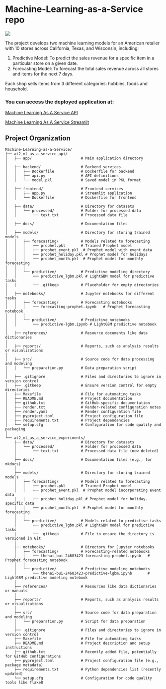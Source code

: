 # Machine-Learning-as-a-Service repo

<a target="_blank" href="https://cookiecutter-data-science.drivendata.org/">
    <img src="https://img.shields.io/badge/CCDS-Project%20template-328F97?logo=cookiecutter" />
</a>

The project develops two machine learning models for an American retailer with 10 stores across California, Texas, and Wisconsin, including:

1. Predictive Model: To predict the sales revenue for a specific item in a particular store on a given date.
2. Forecasting Model: To forecast the total sales revenue across all stores and items for the next 7 days.

Each shop sells items from 3 different categories: hobbies, foods and household.

### You can access the deployed application at: 

[Machine Learning As A Service API](https://machine-learning-as-a-service-api.onrender.com/docs)

[Machine Learning As A Service Streamlit](https://machine-learning-as-a-service-streamlit.onrender.com/)

## Project Organization

```
Machine-Learning-as-a-Service/
├── at2_ml_as_a_service_api/
│   ├── app/                      # Main application directory
│
│   ├── backend/                  # Backend services
│   │   ├── Dockerfile            # Dockerfile for backend
│   │   ├── api.py                # API definitions
│   │   └── model.pkl             # Saved model in PKL format
│
│   ├── frontend/                 # Frontend services
│   │   ├── app.py                # Streamlit application
│   │   └── Dockerfile            # Dockerfile for frontend
│
│   ├── data/                     # Directory for datasets
│   │   └── processed/            # Folder for processed data
│   │       └── text.txt          # Processed data file
│
│   ├── docs/                     # Documentation files
│
│   ├── models/                   # Directory for storing trained models
│   │   ├── forecasting/          # Models related to forecasting
│   │   │   ├── prophet.pkl       # Trained Prophet model
│   │   │   ├── prophet_event.pkl  # Prophet model with event data
│   │   │   ├── prophet_holiday.pkl # Prophet model for holidays
│   │   │   ├── prophet_month.pkl  # Prophet model for monthly forecasting
│   │   │
│   │   └── predictive/           # Predictive modeling directory
│   │       ├── predictive_lgbm.pkl # LightGBM model for predictive tasks
│   │       └── .gitkeep          # Placeholder for empty directories
│
│   ├── notebooks/                # Jupyter notebooks for different tasks
│   │   ├── forecasting/          # Forecasting notebooks
│   │   │   └── forecasting-prophet.ipynb   # Prophet forecasting notebook
│   │   │
│   │   └── predictive/           # Predictive notebooks
│   │       └── predictive-lgbm.ipynb # LightGBM predictive notebook
│
│   ├── references/               # Resource documents like data dictionaries
│
│   ├── reports/                  # Reports, such as analysis results or visualizations
│
│   ├── src/                      # Source code for data processing and modeling
│   │   └── preparation.py        # Data preparation script
│
│   ├── .gitignore                # Files and directories to ignore in version control
│   ├── .gitkeep                  # Ensure version control for empty directories
│   ├── Makefile                  # File for automating tasks
│   ├── README.md                 # Project documentation
│   ├── github.txt                # GitHub-specific documentation
│   ├── render.txt                # Render-related configuration notes
│   ├── render.yaml               # Render configuration file
│   ├── pyproject.toml            # Project configuration file
│   ├── requirements.txt          # Project dependencies
│   └── setup.cfg                 # Configuration for code quality and packaging
│
└── at2_ml_as_a_service_experiments/
    ├── data/                     # Directory for datasets
    │   └── processed/            # Folder for processed data
    │       └── text.txt          # Processed data file (now deleted)
    │
    ├── docs/                     # Documentation files (e.g., for mkdocs)
    │
    ├── models/                   # Directory for storing trained models
    │   ├── forecasting/          # Models related to forecasting
    │   │   ├── prophet.pkl       # Trained Prophet model
    │   │   ├── prophet_event.pkl  # Prophet model incorporating event data
    │   │   ├── prophet_holiday.pkl # Prophet model for holiday-specific data
    │   │   ├── prophet_month.pkl  # Prophet model for monthly forecasting
    │   │
    │   └── predictive/           # Models related to predictive tasks
    │       ├── predictive_lgbm.pkl # LightGBM model for predictive tasks
    │       └── .gitkeep          # File to ensure the directory is versioned in Git
    │
    ├── notebooks/                # Directory for Jupyter notebooks
    │   ├── forecasting/          # Forecasting-related notebooks
    │   │   └── thehai_bui-24683423-forecasting-prophet.ipynb   # Prophet forecasting notebook
    │   │
    │   └── predictive/           # Predictive modeling notebooks
    │       └── thehai-bui-24683423-predictive-lgbm.ipynb       # LightGBM predictive modeling notebook
    │
    ├── references/               # Resources like data dictionaries or manuals
    │
    ├── reports/                  # Reports, such as analysis results or visualizations
    │
    ├── src/                      # Source code for data preparation and modeling
    │   └── preparation.py        # Script for data preparation
    │
    ├── .gitignore                # Files and directories to ignore in version control
    ├── Makefile                  # File for automating tasks
    ├── README.md                 # Project description and setup instructions
    ├── github.txt                # Recently added file, potentially for GitHub configurations
    ├── pyproject.toml            # Project configuration file (e.g., package metadata)
    ├── requirements.txt          # Python dependencies list (recently updated)
    └── setup.cfg                 # Configuration for code quality tools like flake8

